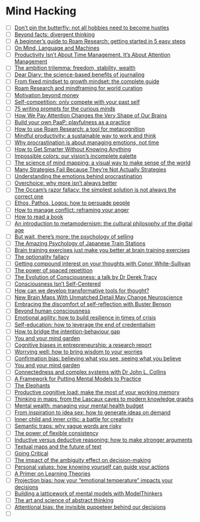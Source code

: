 # Mind Hacking

- [ ] [Don’t pin the butterfly: not all hobbies need to become hustles](https://nesslabs.com/hobbies-versus-hustles)
- [ ] [Beyond facts: divergent thinking](https://nesslabs.com/divergent-thinking)
- [ ] [A beginner’s guide to Roam Research: getting started in 5 easy steps](https://nesslabs.com/roam-research-beginner-guide)
- [ ] [On Mind, Language and Machines](https://0x0f0f0f.github.io/posts/2020/02/on-mind-language-and-machines/)
- [ ] [Productivity Isn’t About Time Management. It’s About Attention Management](https://www.nytimes.com/2019/03/28/smarter-living/productivity-isnt-about-time-management-its-about-attention-management.html)
- [ ] [The ambition trilemma: freedom, stability, wealth](https://nesslabs.com/ambition-trilemma)
- [ ] [Dear Diary: the science-based benefits of journaling](https://nesslabs.com/dear-diary)
- [ ] [From fixed mindset to growth mindset: the complete guide](https://nesslabs.com/growth-mindset)
- [ ] [Roam Research and mindframing for world curation](https://nesslabs.com/mindframing-curation)
- [ ] [Motivation beyond money](https://nesslabs.com/motivation-beyond-money)
- [ ] [Self-competition: only compete with your past self](https://nesslabs.com/self-competition)
- [ ] [75 writing prompts for the curious minds](https://nesslabs.com/writing-prompts)
- [ ] [How We Pay Attention Changes the Very Shape of Our Brains](https://lithub.com/how-we-pay-attention-changes-the-very-shape-of-our-brains/)
- [ ] [Build your own PaaP: playfulness as a practice](https://nesslabs.com/playfulness-as-a-practice)
- [ ] [How to use Roam Research: a tool for metacognition](https://nesslabs.com/roam-research)
- [ ] [Mindful productivity: a sustainable way to work and think](https://nesslabs.com/mindful-productivity)
- [ ] [Why procrastination is about managing emotions, not time](https://www.bbc.com/worklife/article/20200121-why-procrastination-is-about-managing-emotions-not-time)
- [ ] [How to Get Smarter Without Knowing Anything](https://dev.to/taillogs/how-to-get-smarter-without-knowing-anything-34f6)
- [ ] [Impossible colors: our vision’s incomplete palette](https://nesslabs.com/impossible-colors)
- [ ] [The science of mind mapping: a visual way to make sense of the world](https://nesslabs.com/mind-mapping)
- [ ] [Many Strategies Fail Because They’re Not Actually Strategies](https://hbr.org/2017/11/many-strategies-fail-because-theyre-not-actually-strategies)
- [ ] [Understanding the emotions behind procrastination](https://nesslabs.com/dust-procrastination)
- [ ] [Overchoice: why more isn’t always better](https://nesslabs.com/overchoice)
- [ ] [The Occam’s razor fallacy: the simplest solution is not always the correct one](https://nesslabs.com/occams-razor)
- [ ] [Ethos, Pathos, Logos: how to persuade people](https://nesslabs.com/ethos-pathos-logos)
- [ ] [How to manage conflict: reframing your anger](https://nesslabs.com/manage-conflict)
- [ ] [How to read a book](https://nesslabs.com/how-to-read-a-book)
- [ ] [An introduction to metamodernism: the cultural philosophy of the digital age](https://nesslabs.com/metamodernism)
- [ ] [But wait, there’s more: the psychology of selling](https://nesslabs.com/but-wait-theres-more)
- [ ] [The Amazing Psychology of Japanese Train Stations](https://www.citylab.com/transportation/2018/05/the-amazing-psychology-of-japanese-train-stations/560822/)
- [ ] [Brain training exercises just make you better at brain training exercises](https://digest.bps.org.uk/2016/10/07/brain-training-exercises-just-make-you-better-at-brain-training-exercises/)
- [ ] [The optionality fallacy](https://nesslabs.com/optionality-fallacy)
- [ ] [Getting compound interest on your thoughts with Conor White-Sullivan](https://nesslabs.com/conor-white-sullivan-interview)
- [ ] [The power of spaced repetition](https://nesslabs.com/spaced-repetition)
- [ ] [The Evolution of Consciousness: a talk by Dr Derek Tracy](https://nesslabs.com/evolution-of-consciousness)
- [ ] [Consciousness Isn’t Self-Centered](http://nautil.us/issue/82/panpsychism/consciousness-isnt-self_centered)
- [ ] [How can we develop transformative tools for thought?](https://numinous.productions/ttft/)
- [ ] [New Brain Maps With Unmatched Detail May Change Neuroscience](https://www.quantamagazine.org/new-brain-maps-with-unmatched-detail-may-change-neuroscience-20180404/)
- [ ] [Embracing the discomfort of self-reflection with Buster Benson](https://nesslabs.com/buster-benson-interview)
- [ ] [Beyond human consciousness](https://nesslabs.com/beyond-human-consciousness)
- [ ] [Emotional agility: how to build resilience in times of crisis](https://nesslabs.com/emotional-agility)
- [ ] [Self-education: how to leverage the end of credentialism](https://nesslabs.com/self-education)
- [ ] [How to bridge the intention-behaviour gap](https://nesslabs.com/intention-behaviour-gap-2)
- [ ] [You and your mind garden](https://nesslabs.com/mind-garden)
- [ ] [Cognitive biases in entrepreneurship: a research report](https://nesslabs.com/cognitive-biases-entrepreneurship)
- [ ] [Worrying well: how to bring wisdom to your worries](https://nesslabs.com/worrying-well)
- [ ] [Confirmation bias: believing what you see, seeing what you believe](https://nesslabs.com/confirmation-bias)
- [ ] [You and your mind garden](https://nesslabs.com/mind-garden)
- [ ] [Connectedness and complex systems with Dr John L. Collins](https://nesslabs.com/john-collins-interview)
- [ ] [A Framework for Putting Mental Models to Practice](https://commoncog.com/blog/a-framework-for-putting-mental-models-to-practice/)
- [ ] [The Elephants](https://medium.com/things-ive-written/the-elephants-182870501589)
- [ ] [Productive cognitive load: make the most of your working memory](https://nesslabs.com/productive-cognitive-load)
- [ ] [Thinking in maps: from the Lascaux caves to modern knowledge graphs](https://nesslabs.com/thinking-in-maps)
- [ ] [Mental wealth: managing your mental health budget](https://nesslabs.com/mental-health-budget)
- [ ] [From inspiration to idea sex: how to generate ideas on demand](https://nesslabs.com/inspiration-to-idea-sex)
- [ ] [Inner child and inner critic: a battle for creativity](https://nesslabs.com/inner-child-and-inner-critic)
- [ ] [Semantic traps: why vague words are risky](https://nesslabs.com/semantic-traps)
- [ ] [The power of flexible consistency](https://nesslabs.com/flexible-consistency)
- [ ] [Inductive versus deductive reasoning: how to make stronger arguments](https://nesslabs.com/inductive-deductive-reasoning)
- [ ] [Textual maps and the future of text](https://nesslabs.com/textual-maps-and-the-future-of-text)
- [ ] [Going Critical](https://meltingasphalt.com/interactive/going-critical/)
- [ ] [The impact of the ambiguity effect on decision-making](https://nesslabs.com/ambiguity-effect)
- [ ] [Personal values: how knowing yourself can guide your actions](https://nesslabs.com/personal-values)
- [ ] [A Primer on Learning Theories](https://sites.google.com/uci.edu/shayan-doroudi/blog/learning-theories)
- [ ] [Projection bias: how your “emotional temperature” impacts your decisions](https://nesslabs.com/projection-bias)
- [ ] [Building a latticework of mental models with ModelThinkers](https://nesslabs.com/modelthinkers-featured-tool)
- [ ] [The art and science of abstract thinking](https://nesslabs.com/abstract-thinking)
- [ ] [Attentional bias: the invisible puppeteer behind our decisions](https://nesslabs.com/attentional-bias)
- [ ] []()
